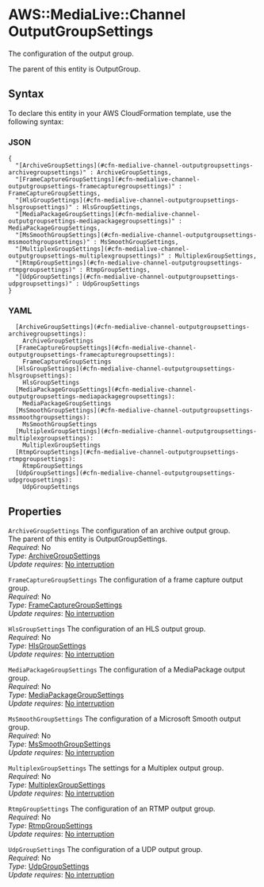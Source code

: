 # AWS::MediaLive::Channel OutputGroupSettings<a name="aws-properties-medialive-channel-outputgroupsettings"></a>

The configuration of the output group\.

The parent of this entity is OutputGroup\.

## Syntax<a name="aws-properties-medialive-channel-outputgroupsettings-syntax"></a>

To declare this entity in your AWS CloudFormation template, use the following syntax:

### JSON<a name="aws-properties-medialive-channel-outputgroupsettings-syntax.json"></a>

```
{
  "[ArchiveGroupSettings](#cfn-medialive-channel-outputgroupsettings-archivegroupsettings)" : ArchiveGroupSettings,
  "[FrameCaptureGroupSettings](#cfn-medialive-channel-outputgroupsettings-framecapturegroupsettings)" : FrameCaptureGroupSettings,
  "[HlsGroupSettings](#cfn-medialive-channel-outputgroupsettings-hlsgroupsettings)" : HlsGroupSettings,
  "[MediaPackageGroupSettings](#cfn-medialive-channel-outputgroupsettings-mediapackagegroupsettings)" : MediaPackageGroupSettings,
  "[MsSmoothGroupSettings](#cfn-medialive-channel-outputgroupsettings-mssmoothgroupsettings)" : MsSmoothGroupSettings,
  "[MultiplexGroupSettings](#cfn-medialive-channel-outputgroupsettings-multiplexgroupsettings)" : MultiplexGroupSettings,
  "[RtmpGroupSettings](#cfn-medialive-channel-outputgroupsettings-rtmpgroupsettings)" : RtmpGroupSettings,
  "[UdpGroupSettings](#cfn-medialive-channel-outputgroupsettings-udpgroupsettings)" : UdpGroupSettings
}
```

### YAML<a name="aws-properties-medialive-channel-outputgroupsettings-syntax.yaml"></a>

```
  [ArchiveGroupSettings](#cfn-medialive-channel-outputgroupsettings-archivegroupsettings): 
    ArchiveGroupSettings
  [FrameCaptureGroupSettings](#cfn-medialive-channel-outputgroupsettings-framecapturegroupsettings): 
    FrameCaptureGroupSettings
  [HlsGroupSettings](#cfn-medialive-channel-outputgroupsettings-hlsgroupsettings): 
    HlsGroupSettings
  [MediaPackageGroupSettings](#cfn-medialive-channel-outputgroupsettings-mediapackagegroupsettings): 
    MediaPackageGroupSettings
  [MsSmoothGroupSettings](#cfn-medialive-channel-outputgroupsettings-mssmoothgroupsettings): 
    MsSmoothGroupSettings
  [MultiplexGroupSettings](#cfn-medialive-channel-outputgroupsettings-multiplexgroupsettings): 
    MultiplexGroupSettings
  [RtmpGroupSettings](#cfn-medialive-channel-outputgroupsettings-rtmpgroupsettings): 
    RtmpGroupSettings
  [UdpGroupSettings](#cfn-medialive-channel-outputgroupsettings-udpgroupsettings): 
    UdpGroupSettings
```

## Properties<a name="aws-properties-medialive-channel-outputgroupsettings-properties"></a>

`ArchiveGroupSettings`  <a name="cfn-medialive-channel-outputgroupsettings-archivegroupsettings"></a>
The configuration of an archive output group\.  
The parent of this entity is OutputGroupSettings\.  
*Required*: No  
*Type*: [ArchiveGroupSettings](aws-properties-medialive-channel-archivegroupsettings.md)  
*Update requires*: [No interruption](https://docs.aws.amazon.com/AWSCloudFormation/latest/UserGuide/using-cfn-updating-stacks-update-behaviors.html#update-no-interrupt)

`FrameCaptureGroupSettings`  <a name="cfn-medialive-channel-outputgroupsettings-framecapturegroupsettings"></a>
The configuration of a frame capture output group\.  
*Required*: No  
*Type*: [FrameCaptureGroupSettings](aws-properties-medialive-channel-framecapturegroupsettings.md)  
*Update requires*: [No interruption](https://docs.aws.amazon.com/AWSCloudFormation/latest/UserGuide/using-cfn-updating-stacks-update-behaviors.html#update-no-interrupt)

`HlsGroupSettings`  <a name="cfn-medialive-channel-outputgroupsettings-hlsgroupsettings"></a>
The configuration of an HLS output group\.  
*Required*: No  
*Type*: [HlsGroupSettings](aws-properties-medialive-channel-hlsgroupsettings.md)  
*Update requires*: [No interruption](https://docs.aws.amazon.com/AWSCloudFormation/latest/UserGuide/using-cfn-updating-stacks-update-behaviors.html#update-no-interrupt)

`MediaPackageGroupSettings`  <a name="cfn-medialive-channel-outputgroupsettings-mediapackagegroupsettings"></a>
The configuration of a MediaPackage output group\.  
*Required*: No  
*Type*: [MediaPackageGroupSettings](aws-properties-medialive-channel-mediapackagegroupsettings.md)  
*Update requires*: [No interruption](https://docs.aws.amazon.com/AWSCloudFormation/latest/UserGuide/using-cfn-updating-stacks-update-behaviors.html#update-no-interrupt)

`MsSmoothGroupSettings`  <a name="cfn-medialive-channel-outputgroupsettings-mssmoothgroupsettings"></a>
The configuration of a Microsoft Smooth output group\.  
*Required*: No  
*Type*: [MsSmoothGroupSettings](aws-properties-medialive-channel-mssmoothgroupsettings.md)  
*Update requires*: [No interruption](https://docs.aws.amazon.com/AWSCloudFormation/latest/UserGuide/using-cfn-updating-stacks-update-behaviors.html#update-no-interrupt)

`MultiplexGroupSettings`  <a name="cfn-medialive-channel-outputgroupsettings-multiplexgroupsettings"></a>
The settings for a Multiplex output group\.   
*Required*: No  
*Type*: [MultiplexGroupSettings](aws-properties-medialive-channel-multiplexgroupsettings.md)  
*Update requires*: [No interruption](https://docs.aws.amazon.com/AWSCloudFormation/latest/UserGuide/using-cfn-updating-stacks-update-behaviors.html#update-no-interrupt)

`RtmpGroupSettings`  <a name="cfn-medialive-channel-outputgroupsettings-rtmpgroupsettings"></a>
The configuration of an RTMP output group\.  
*Required*: No  
*Type*: [RtmpGroupSettings](aws-properties-medialive-channel-rtmpgroupsettings.md)  
*Update requires*: [No interruption](https://docs.aws.amazon.com/AWSCloudFormation/latest/UserGuide/using-cfn-updating-stacks-update-behaviors.html#update-no-interrupt)

`UdpGroupSettings`  <a name="cfn-medialive-channel-outputgroupsettings-udpgroupsettings"></a>
The configuration of a UDP output group\.  
*Required*: No  
*Type*: [UdpGroupSettings](aws-properties-medialive-channel-udpgroupsettings.md)  
*Update requires*: [No interruption](https://docs.aws.amazon.com/AWSCloudFormation/latest/UserGuide/using-cfn-updating-stacks-update-behaviors.html#update-no-interrupt)